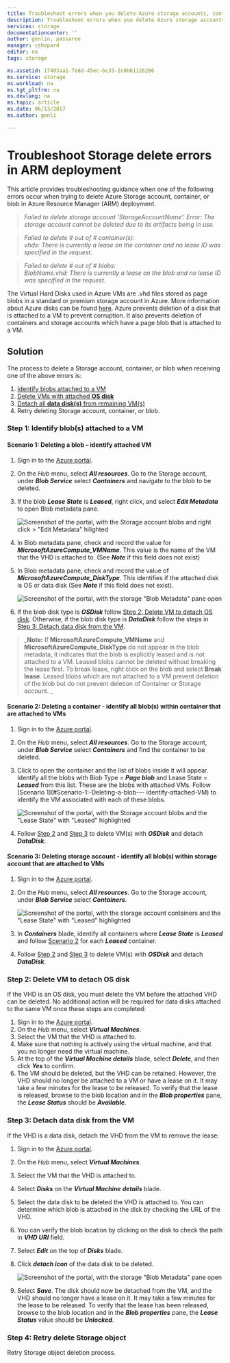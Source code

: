 ```yaml
---
title: Troubleshoot errors when you delete Azure storage accounts, containers, or VHDs | Microsoft Docs
description: Troubleshoot errors when you delete Azure storage accounts, containers, or VHDs
services: storage
documentationcenter: ''
author: genlin, passaree
manager: cshepard
editor: na
tags: storage

ms.assetid: 17403aa1-fe8d-45ec-bc33-2c0b61126286
ms.service: storage
ms.workload: na
ms.tgt_pltfrm: na
ms.devlang: na
ms.topic: article
ms.date: 06/13/2017
ms.author: genli

---
```

# Troubleshoot Storage delete errors in ARM deployment
This article provides troubleshooting guidance when one of the following errors occur when trying to delete Azure Storage account, container, or blob in Azure Resource Manager (ARM) deployment.

>_Failed to delete storage account 'StorageAccountName'. Error: The storage account cannot be deleted due to its artifacts being in use._

>_Failed to delete # out of # container(s):<br>vhds: There is currently a lease on the container and no lease ID was specified in the request._

>_Failed to delete # out of # blobs:<br>BlobName.vhd: There is currently a lease on the blob and no lease ID was specified in the request._

The Virtual Hard Disks used in Azure VMs are .vhd files stored as page blobs in a standard or premium storage account in Azure.  More information about Azure disks can be found [here](../../virtual-machines/windows/about-disks-and-vhds.md). Azure prevents deletion of a disk that is attached to a VM to prevent corruption. It also prevents deletion of containers and storage accounts which have a page blob that is attached to a VM. 

## Solution
The process to delete a Storage account, container, or blob when receiving one of the above errors is: 
1. [Identify blobs attached to a VM](#Step-1:-Identify-blob(s)-attached-to-a-VM)
2. [Delete VMs with attached **OS disk**](#Step-2:-Delete-VM-to-detach-OS-disk)
3. [Detach all **data disk(s)** from remaining VM(s)](#Step-3:-Detach-data-disk-from-the-VM)
4. Retry deleting Storage account, container, or blob.

### Step 1: Identify blob(s) attached to a VM

#### Scenario 1: Deleting a blob – identify attached VM
1. Sign in to the [Azure portal](https://portal.azure.com).
2. On the _Hub_ menu, select **_All resources_**. Go to the Storage account, under **_Blob Service_** select **_Containers_** and navigate to the blob to be deleted.
3. If the blob **_Lease State_** is **_Leased_**, right click, and select **_Edit Metadata_** to open Blob metadata pane. 

    ![Screenshot of the portal, with the Storage account blobs and right click > "Edit Metadata" hilighted](./media/storage-resource-manager-cannot-delete-storage-account-container-vhd/utd_editMetadata_sm.PNG)

4. In Blob metadata pane, check and record the value for **_MicrosoftAzureCompute_VMName_**. This value is the name of the VM that the VHD is attached to. (See **_Note_** if this field does not exist)
5. In Blob metadata pane, check and record the value of **_MicrosoftAzureCompute_DiskType_**. This identifies if the attached disk is OS or data disk (See **_Note_** if this field does not exist). 

     ![Screenshot of the portal, with the storage "Blob Metadata" pane open](./media/storage-resource-manager-cannot-delete-storage-account-container-vhd/utd_blobMetadata_sm.PNG)

6. If the blob disk type is **_OSDisk_** follow [Step 2: Delete VM to detach OS disk](#Step-2:-Delete-VM-to-detach-OS-disk). Otherwise, if the blob disk type is **_DataDisk_** follow the steps in [Step 3: Detach data disk from the VM](#Step-3:-Detach-data-disk-from-the-VM). 

> _**Note:** If **MicrosoftAzureCompute_VMName** and **MicrosoftAzureCompute_DiskType** do not appear in the blob metadata, it indicates that the blob is explicitly leased and is not attached to a VM. Leased blobs cannot be deleted without breaking the lease first. To break lease, right click on the blob and select **Break lease**. Leased blobs which are not attached to a VM prevent deletion of the blob but do not prevent deletion of Container or Storage account. _

#### Scenario 2: Deleting a container - identify all blob(s) within container that are attached to VMs
1. Sign in to the [Azure portal](https://portal.azure.com).
2. On the _Hub_ menu, select **_All resources_**. Go to the Storage account, under **_Blob Service_** select **_Containers_** and find the container to be deleted.
3. Click to open the container and the list of blobs inside it will appear. Identify all the blobs with Blob Type = **_Page blob_** and Lease State = **_Leased_** from this list. These are the blobs with attached VMs. Follow [Scenario 1](#Scenario-1:-Deleting-a-blob-–- identify-attached-VM) to identify the VM associated with each of these blobs.

    ![Screenshot of the portal, with the Storage account blobs and the "Lease State" with "Leased" highlighted](./media/storage-resource-manager-cannot-delete-storage-account-container-vhd/utd_disks_sm.PNG)

4. Follow [Step 2](#Step-2:-Delete-VM-to-detach-OS-disk) and [Step 3](#Step-3:-Detach-data-disk-from-the-VM) to delete VM(s) with **_OSDisk_** and detach **_DataDisk_**. 

#### Scenario 3: Deleting storage account - identify all blob(s) within storage account that are attached to VMs
1. Sign in to the [Azure portal](https://portal.azure.com).
2. On the _Hub_ menu, select **_All resources_**. Go to the Storage account, under **_Blob Service_** select **_Containers_**.

    ![Screenshot of the portal, with the storage account containers and the "Lease State" with "Leased" highlighted](./media/storage-resource-manager-cannot-delete-storage-account-container-vhd/utd_containers_sm.PNG)

3. In **_Containers_** blade, identify all containers where **_Lease State_** is **_Leased_** and follow [Scenario 2](#Scenario-2:-Deleting-a-container---identify-all-blob(s)-within-container-that-are-attached-to-VMs) for each **_Leased_** container.
4. Follow [Step 2](#Step-2:-Delete-VM-to-detach-OS-disk) and [Step 3](#Step-3:-Detach-data-disk-from-the-VM) to delete VM(s) with **_OSDisk_** and detach **_DataDisk_**. 

### Step 2: Delete VM to detach OS disk
If the VHD is an OS disk, you must delete the VM before the attached VHD can be deleted. No additional action will be required for data disks attached to the same VM once these steps are completed:

1. Sign in to the [Azure portal](https://portal.azure.com).
2. On the _Hub_ menu, select **_Virtual Machines_**.
3. Select the VM that the VHD is attached to.
4. Make sure that nothing is actively using the virtual machine, and that you no longer need the virtual machine.
5. At the top of the **_Virtual Machine details_** blade, select **_Delete_**, and then click **_Yes_** to confirm.
6. The VM should be deleted, but the VHD can be retained. However, the VHD should no longer be attached to a VM or have a lease on it. It may take a few minutes for the lease to be released. To verify that the lease is released, browse to the blob location and in the **_Blob properties_** pane, the **_Lease Status_** should be **_Available_**.

### Step 3: Detach data disk from the VM
If the VHD is a data disk, detach the VHD from the VM to remove the lease:

1. Sign in to the [Azure portal](https://portal.azure.com).
2. On the _Hub_ menu, select **_Virtual Machines_**.
3. Select the VM that the VHD is attached to.
4. Select **_Disks_** on the **_Virtual Machine details_** blade.
5. Select the data disk to be deleted the VHD is attached to. You can determine which blob is attached in the disk by checking the URL of the VHD.
6. You can verify the blob location by clicking on the disk to check the path in **_VHD URI_** field.
7. Select **_Edit_** on the top of **_Disks_** blade.
8. Click **_detach icon_** of the data disk to be deleted.

     ![Screenshot of the portal, with the storage "Blob Metadata" pane open](./media/storage-resource-manager-cannot-delete-storage-account-container-vhd/utd_VMdisks_edit.PNG)

9. Select **_Save_**. The disk should now be detached from the VM, and the VHD should no longer have a lease on it. It may take a few minutes for the lease to be released. To verify that the lease has been released, browse to the blob location and in the **_Blob properties_** pane, the **_Lease Status_** value should be **_Unlocked_**.

### Step 4: Retry delete Storage object
Retry Storage object deletion process.

